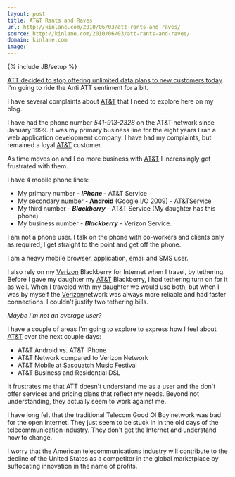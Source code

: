 ```yaml
---
layout: post
title: AT&T Rants and Raves
url: http://kinlane.com/2010/06/03/att-rants-and-raves/
source: http://kinlane.com/2010/06/03/att-rants-and-raves/
domain: kinlane.com
image: 
---
```

{% include JB/setup %}<p><a href="http://www.readwriteweb.com/archives/poll_are_you_concerned_about_atts_new_data_limits.php">ATT decided to stop offering unlimited data plans to new customers  today</a>. I'm going to ride the Anti ATT sentiment for a bit.<p></p>
I  have several complaints about <a href="http://www.att.com/">AT&amp;T</a> that I need to explore here on my  blog.<p></p>
I have had the phone number <em>541-913-2328</em> on the  AT&amp;T network since January 1999. It was my primary business line  for the eight years I ran a web application development company. I have had my  complaints, but remained a loyal <a href="http://www.att.com/">AT&amp;T</a> customer.<p></p>
As time moves on  and I do more business with <a href="http://www.att.com/">AT&amp;T</a> I increasingly get frustrated with them.<p></p>
I have 4 mobile phone  lines:
<ul class="mainlist">
	<li>My primary number - <strong><em>IPhone </em></strong>- AT&amp;T Service</li>
	<li>My  secondary number -<strong> Android</strong> (Google I/O 2009) - AT&amp;TService</li>
	<li>My  third number - <em><strong>Blackberry</strong></em> - AT&amp;T Service (My daughter has this  phone)</li>
	<li>My business number - <em><strong>Blackberry </strong></em>- Verizon Service.</li>
</ul>
I  am not a phone user. I talk on the phone with co-workers and clients  only as required, I get straight to the point and get off the phone.<p></p>
I  am a heavy mobile browser, application, email and SMS user.<p></p>
I  also rely on my <a href="http://www22.verizon.com/">Verizon</a> Blackberry for Internet when I travel, by  tethering. Before I gave my daughter my <a href="http://www.att.com/">AT&amp;T</a> Blackberry, I had tethering  turn on for it as well. When I traveled with my daughter we would use both,  but when I was by myself the <a href="http://www22.verizon.com/">Verizon</a>network was always more reliable  and had faster connections. I couldn't justify two tethering bills.<p></p>
<em>Maybe  I'm not an average user? </em><p></p>
I have a couple of areas I'm  going to explore to express how I feel about <a href="http://www.att.com/">AT&amp;T</a> over the next couple days:
<ul class="mainlist">
	<li>AT&amp;T  Android vs. AT&amp;T IPhone</li>
	<li>AT&amp;T Network compared to  Verizon Network</li>
	<li>AT&amp;T Mobile at Sasquatch Music Festival</li>
	<li>AT&amp;T  Business and Residential DSL</li>
</ul>
It frustrates me that ATT doesn't  understand me as a user and the don't offer services and pricing plans that  reflect my needs. Beyond not understanding, they actually  seem to work against me.<p></p>
I have long felt that the traditional  Telecom Good Ol Boy network was bad for the open Internet. They just  seem to be stuck in in the old days of the telecommunication industry.  They don't get the Internet and understand how to change.<p></p>
I worry  that the American telecommunications industry will contribute to the  decline of the United States as a competitor in the global marketplace  by suffocating innovation in the name of profits.</p>
